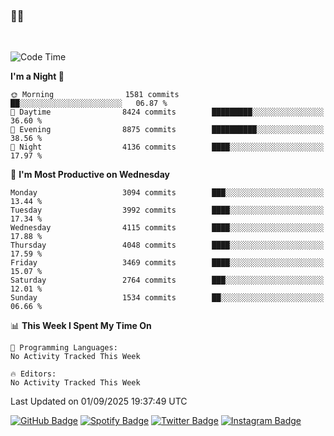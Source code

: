 ### 🤙🍺

<!-- <a href="https://github-readme-stats.vercel.app/api?username=hzak2xx&count_private=true&show_icons=true&theme=dracula">
  <img align="center" src="https://github-readme-stats.vercel.app/api?username=hzak2xx&count_private=true&show_icons=true&theme=dracula" />
</a>
</br> -->
</br>

<!--START_SECTION:waka-->
![Code Time](http://img.shields.io/badge/Code%20Time-4%2C209%20hrs%2040%20mins-blue)

**I'm a Night 🦉** 

```text
🌞 Morning                1581 commits        ██░░░░░░░░░░░░░░░░░░░░░░░   06.87 % 
🌆 Daytime                8424 commits        █████████░░░░░░░░░░░░░░░░   36.60 % 
🌃 Evening                8875 commits        ██████████░░░░░░░░░░░░░░░   38.56 % 
🌙 Night                  4136 commits        ████░░░░░░░░░░░░░░░░░░░░░   17.97 % 
```
📅 **I'm Most Productive on Wednesday** 

```text
Monday                   3094 commits        ███░░░░░░░░░░░░░░░░░░░░░░   13.44 % 
Tuesday                  3992 commits        ████░░░░░░░░░░░░░░░░░░░░░   17.34 % 
Wednesday                4115 commits        ████░░░░░░░░░░░░░░░░░░░░░   17.88 % 
Thursday                 4048 commits        ████░░░░░░░░░░░░░░░░░░░░░   17.59 % 
Friday                   3469 commits        ████░░░░░░░░░░░░░░░░░░░░░   15.07 % 
Saturday                 2764 commits        ███░░░░░░░░░░░░░░░░░░░░░░   12.01 % 
Sunday                   1534 commits        ██░░░░░░░░░░░░░░░░░░░░░░░   06.66 % 
```


📊 **This Week I Spent My Time On** 

```text
💬 Programming Languages: 
No Activity Tracked This Week

🔥 Editors: 
No Activity Tracked This Week
```


 Last Updated on 01/09/2025 19:37:49 UTC
<!--END_SECTION:waka-->

[![GitHub Badge](https://img.shields.io/badge/GitHub-100000?style=for-the-badge&logo=github&logoColor=white)](https://github.com/hzak2xx)
[![Spotify Badge](https://img.shields.io/badge/Spotify-1ED760?&style=for-the-badge&logo=spotify&logoColor=white)](https://open.spotify.com/user/uf90s6sbbh75a1mt44clkhkvf)
[![Twitter Badge](https://img.shields.io/badge/Twitter-1DA1F2?style=for-the-badge&logo=twitter&logoColor=white)](https://twitter.com/hzak2xx)
[![Instagram Badge](https://img.shields.io/badge/Instagram-E4405F?style=for-the-badge&logo=instagram&logoColor=white)](https://www.instagram.com/hzak2xx/)
